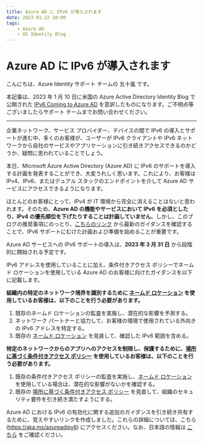 ```yaml
---
title: Azure AD に IPv6 が導入されます
date: 2023-01-22 10:00
tags:
    - Azure AD
    - US Identity Blog
---
```


# Azure AD に IPv6 が導入されます

こんにちは、Azure Identity サポート チームの 五十嵐 です。

本記事は、2023 年 1 月 10 日に米国の Azure Active Directory Identity Blog で公開された [IPv6 Coming to Azure AD](https://techcommunity.microsoft.com/t5/microsoft-entra-azure-ad-blog/ipv6-coming-to-azure-ad/ba-p/2967451) を意訳したものになります。ご不明点等ございましたらサポート チームまでお問い合わせください。

---

企業ネットワーク、サービス プロバイダー、デバイスの間で IPv6 の導入とサポートが進む中、多くのお客様が、ユーザーが IPv6 クライアントや IPv6 ネットワークから自社のサービスやアプリケーションに引き続きアクセスできるのかどうか、疑問に思われていることでしょう。

本日、Microsoft Azure Active Directory (Azure AD) に IPv6 のサポートを導入する計画を発表することができ、大変うれしく思います。これにより、お客様は IPv4、IPv6、またはデュアル スタックのエンドポイントを介して Azure AD サービスにアクセスできるようになります。 

ほとんどのお客様にとって、IPv4 が IT 環境から完全に消えることはないと思われます。そのため、**Azure AD の機能やサービスにおいて IPv6 を必須としたり、IPv4 の優先順位を下げたりすることは計画していません**。しかし、このブログの推奨事項にのっとり、[こちらのリンク](https://aka.ms/azureadipv6) から最新のガイダンスを確認することで、IPv6 サポートにむけた計画および準備を始めることが重要です。

Azure AD サービスへの IPv6 サポートの導入は、**2023 年 3 月 31 日** から段階的に開始される予定です。 

IPv6 アドレスを使用していることに加え、条件付きアクセス ポリシーでネームド ロケーションを使用している Azure AD のお客様に向けたガイダンスを以下に記載します。 

**組織内の特定のネットワーク境界を識別するために [ネームド ロケーション](https://learn.microsoft.com/ja-jp/azure/active-directory/conditional-access/location-condition) を使用しているお客様は、以下のことを行う必要があります。**

1. 既存のネームド ロケーションの監査を実施し、潜在的な影響を予測する。
2. ネットワーク パートナーと協力して、お客様の環境で使用されている外向きの IPv6 アドレスを特定する。
3. 既存の [ネームド ロケーション](https://learn.microsoft.com/ja-jp/azure/active-directory/conditional-access/location-condition#ip-address-ranges) を見直して、確認した IPv6 範囲を含める。

**特定のネットワークからのアプリへのアクセスを制限し、保護するために、[場所に基づく条件付きアクセス ポリシー](https://learn.microsoft.com/ja-jp/azure/active-directory/conditional-access/location-condition) を使用しているお客様は、以下のことを行う必要があります。**

1. 既存の条件付きアクセス ポリシーの監査を実施し、[ネームド ロケーション](https://learn.microsoft.com/ja-jp/azure/active-directory/conditional-access/location-condition) を使用している場合は、潜在的な影響がないかを確認する。
2. 既存の [場所に基づく条件付きアクセス ポリシー](https://learn.microsoft.com/ja-jp/azure/active-directory/conditional-access/location-condition) を見直して、組織のセキュリティ要件を引き続き満たすようにする。

Azure AD における IPv6 の有効化に関する追加のガイダンスを引き続き共有するために、覚えやすいリンクを作成しました。これらの詳細については、こちら (https://aka.ms/azureadipv6) にアクセスください。なお、日本語の情報は [こちら](https://learn.microsoft.com/ja-jp/troubleshoot/azure/active-directory/azure-ad-ipv6-support) をご確認ください。
